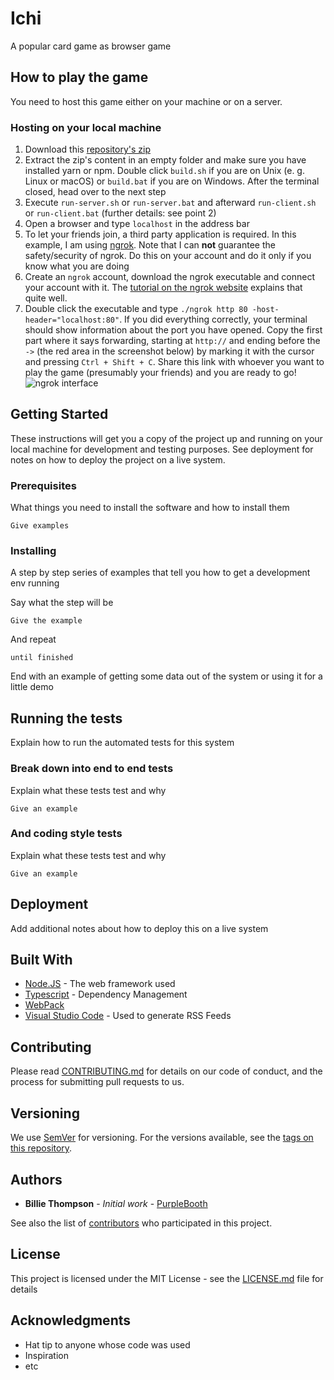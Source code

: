 # Ichi
A popular card game as browser game

## How to play the game
You need to host this game either on your machine or on a server.

### Hosting on your local machine
1. Download this [repository's zip](https://github.com/TrojanerHD/Ichi/archive/master.zip)
2. Extract the zip's content in an empty folder and make sure you have installed yarn or npm. Double click `build.sh` if you are on Unix (e. g. Linux or macOS) or `build.bat` if you are on Windows. After the terminal closed, head over to the next step
3. Execute `run-server.sh` or `run-server.bat` and afterward `run-client.sh` or `run-client.bat` (further details: see point 2)
4. Open a browser and type `localhost` in the address bar
5. To let your friends join, a third party application is required. In this example, I am using [ngrok](https://ngrok.com/). Note that I can **not** guarantee the safety/security of ngrok. Do this on your account and do it only if you know what you are doing
6. Create an `ngrok` account, download the ngrok executable and connect your account with it. The [tutorial on the ngrok website](https://ngrok.com/download) explains that quite well. 
7. Double click the executable and type `./ngrok http 80 -host-header="localhost:80"`. If you did everything correctly, your terminal should show information about the port you have opened. Copy the first part where it says forwarding, starting at `http://` and ending before the `->` (the red area in the screenshot below) by marking it with the cursor and pressing `Ctrl + Shift + C`. Share this link with whoever you want to play the game (presumably your friends) and you are ready to go!
![ngrok interface](https://cdn.discordapp.com/attachments/640355456187105332/679111478040723496/unknown.png)

## Getting Started

These instructions will get you a copy of the project up and running on your local machine for development and testing purposes. See deployment for notes on how to deploy the project on a live system.

### Prerequisites

What things you need to install the software and how to install them

```
Give examples
```

### Installing

A step by step series of examples that tell you how to get a development env running

Say what the step will be

```
Give the example
```

And repeat

```
until finished
```

End with an example of getting some data out of the system or using it for a little demo

## Running the tests

Explain how to run the automated tests for this system

### Break down into end to end tests

Explain what these tests test and why

```
Give an example
```

### And coding style tests

Explain what these tests test and why

```
Give an example
```

## Deployment

Add additional notes about how to deploy this on a live system

## Built With

* [Node.JS](http://www.dropwizard.io/1.0.2/docs/) - The web framework used
* [Typescript](https://maven.apache.org/) - Dependency Management
* [WebPack]()
* [Visual Studio Code](https://rometools.github.io/rome/) - Used to generate RSS Feeds

## Contributing

Please read [CONTRIBUTING.md](https://gist.github.com/PurpleBooth/b24679402957c63ec426) for details on our code of conduct, and the process for submitting pull requests to us.

## Versioning

We use [SemVer](http://semver.org/) for versioning. For the versions available, see the [tags on this repository](https://github.com/your/project/tags). 

## Authors

* **Billie Thompson** - *Initial work* - [PurpleBooth](https://github.com/PurpleBooth)

See also the list of [contributors](https://github.com/your/project/contributors) who participated in this project.

## License

This project is licensed under the MIT License - see the [LICENSE.md](LICENSE.md) file for details

## Acknowledgments

* Hat tip to anyone whose code was used
* Inspiration
* etc